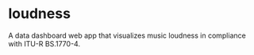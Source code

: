 # loudness
A data dashboard web app that visualizes music loudness in compliance with ITU-R BS.1770-4.
